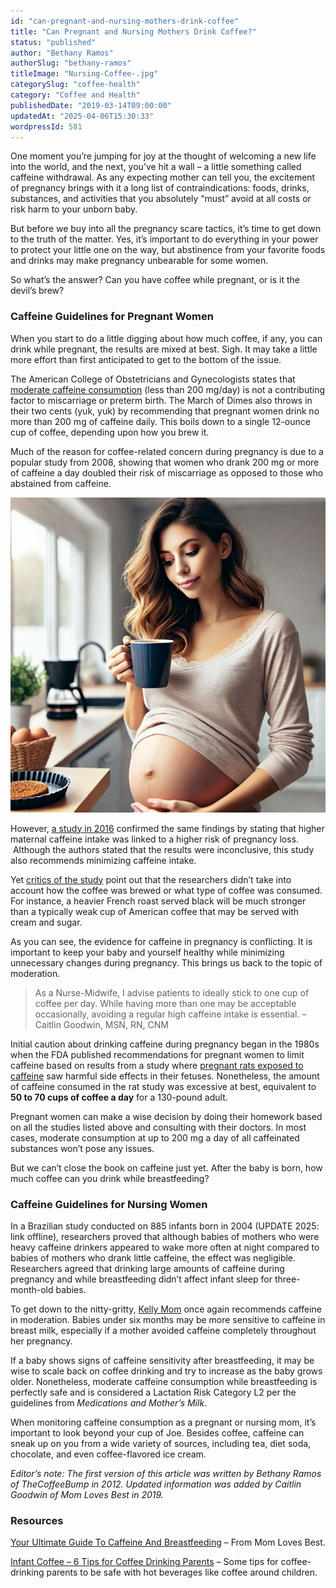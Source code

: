 ```yaml
---
id: "can-pregnant-and-nursing-mothers-drink-coffee"
title: "Can Pregnant and Nursing Mothers Drink Coffee?"
status: "published"
author: "Bethany Ramos"
authorSlug: "bethany-ramos"
titleImage: "Nursing-Coffee-.jpg"
categorySlug: "coffee-health"
category: "Coffee and Health"
publishedDate: "2019-03-14T09:00:00"
updatedAt: "2025-04-06T15:30:33"
wordpressId: 581
---
```


One moment you’re jumping for joy at the thought of welcoming a new life into the world, and the next, you’ve hit a wall – a little something called caffeine withdrawal. As any expecting mother can tell you, the excitement of pregnancy brings with it a long list of contraindications: foods, drinks, substances, and activities that you absolutely “must” avoid at all costs or risk harm to your unborn baby.

But before we buy into all the pregnancy scare tactics, it’s time to get down to the truth of the matter. Yes, it’s important to do everything in your power to protect your little one on the way, but abstinence from your favorite foods and drinks may make pregnancy unbearable for some women.

So what’s the answer? Can you have coffee while pregnant, or is it the devil’s brew?

### Caffeine Guidelines for Pregnant Women

When you start to do a little digging about how much coffee, if any, you can drink while pregnant, the results are mixed at best. Sigh. It may take a little more effort than first anticipated to get to the bottom of the issue.

The American College of Obstetricians and Gynecologists states that [moderate caffeine consumption](https://www.acog.org/clinical/clinical-guidance/committee-opinion/articles/2010/08/moderate-caffeine-consumption-during-pregnancy) (less than 200 mg/day) is not a contributing factor to miscarriage or preterm birth. The March of Dimes also throws in their two cents (yuk, yuk) by recommending that pregnant women drink no more than 200 mg of caffeine daily. This boils down to a single 12-ounce cup of coffee, depending upon how you brew it.

Much of the reason for coffee-related concern during pregnancy is due to a popular study from 2008, showing that women who drank 200 mg or more of caffeine a day doubled their risk of miscarriage as opposed to those who abstained from caffeine.

![](pregnant-coffee.jpg)

However, [a study in 2016](https://www.cambridge.org/core/journals/public-health-nutrition/article/maternal-caffeine-intake-during-pregnancy-and-risk-of-pregnancy-loss-a-categorical-and-doseresponse-metaanalysis-of-prospective-studies/F3FC2934E398D3C7B80C3F3DBC9BFEC2) confirmed the same findings by stating that higher maternal caffeine intake was linked to a higher risk of pregnancy loss.  Although the authors stated that the results were inconclusive, this study also recommends minimizing caffeine intake.

Yet [critics of the study](https://web.archive.org/web/20230721230212/https://www.thebump.com/a/pregnancy-myths-busted) point out that the researchers didn’t take into account how the coffee was brewed or what type of coffee was consumed. For instance, a heavier French roast served black will be much stronger than a typically weak cup of American coffee that may be served with cream and sugar.

As you can see, the evidence for caffeine in pregnancy is conflicting. It is important to keep your baby and yourself healthy while minimizing unnecessary changes during pregnancy. This brings us back to the topic of moderation.

> As a Nurse-Midwife, I advise patients to ideally stick to one cup of coffee per day. While having more than one may be acceptable occasionally, avoiding a regular high caffeine intake is essential. – Caitlin Goodwin, MSN, RN, CNM

Initial caution about drinking caffeine during pregnancy began in the 1980s when the FDA published recommendations for pregnant women to limit caffeine based on results from a study where [pregnant rats exposed to caffeine](https://web.archive.org/web/20230721230212/https://www.thebump.com/a/pregnancy-myths-busted) saw harmful side effects in their fetuses. Nonetheless, the amount of caffeine consumed in the rat study was excessive at best, equivalent to **50 to 70 cups of coffee a day** for a 130-pound adult.

Pregnant women can make a wise decision by doing their homework based on all the studies listed above and consulting with their doctors. In most cases, moderate consumption at up to 200 mg a day of all caffeinated substances won’t pose any issues.

But we can’t close the book on caffeine just yet. After the baby is born, how much coffee can you drink while breastfeeding?

### Caffeine Guidelines for Nursing Women

In a Brazilian study conducted on 885 infants born in 2004 (UPDATE 2025: link offline), researchers proved that although babies of mothers who were heavy caffeine drinkers appeared to wake more often at night compared to babies of mothers who drank little caffeine, the effect was negligible. Researchers agreed that drinking large amounts of caffeine during pregnancy and while breastfeeding didn’t affect infant sleep for three-month-old babies.

To get down to the nitty-gritty, [Kelly Mom](https://kellymom.com/bf/can-i-breastfeed/lifestyle/caffeine/) once again recommends caffeine in moderation. Babies under six months may be more sensitive to caffeine in breast milk, especially if a mother avoided caffeine completely throughout her pregnancy.

If a baby shows signs of caffeine sensitivity after breastfeeding, it may be wise to scale back on coffee drinking and try to increase as the baby grows older. Nonetheless, moderate caffeine consumption while breastfeeding is perfectly safe and is considered a Lactation Risk Category L2 per the guidelines from *Medications and Mother’s Milk*.

When monitoring caffeine consumption as a pregnant or nursing mom, it’s important to look beyond your cup of Joe. Besides coffee, caffeine can sneak up on you from a wide variety of sources, including tea, diet soda, chocolate, and even coffee-flavored ice cream.

*Editor’s note: The first version of this article was written by Bethany Ramos of TheCoffeeBump in 2012. Updated information was added by Caitlin Goodwin of Mom Loves Best in 2019.*

### Resources

[Your Ultimate Guide To Caffeine And Breastfeeding](https://momlovesbest.com/caffeine-while-breastfeeding) – From Mom Loves Best.

[Infant Coffee – 6 Tips for Coffee Drinking Parents](/infant-coffee-6-tips-for-coffee-drinking-parents/) – Some tips for coffee-drinking parents to be safe with hot beverages like coffee around children.
